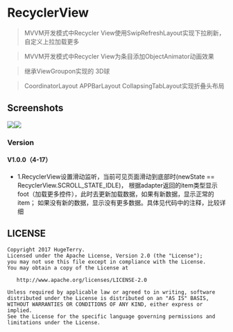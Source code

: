 # RecyclerView

> MVVM开发模式中Recycler View使用SwipRefreshLayout实现下拉刷新，自定义上拉加载更多

> MVVM开发模式中Recycler View为条目添加ObjectAnimator动画效果

> 继承ViewGroupon实现的 3D球

> CoordinatorLayout APPBarLayout CollapsingTabLayout实现折叠头布局

## Screenshots

![](https://github.com/CoderGuoy/RecyclerView/blob/master/screenshots/sample_recyclerview.gif)![](https://github.com/CoderGuoy/RecyclerView/blob/master/screenshots/image_recyclerview.gif)


### Version

#### V1.0.0（4-17）

 - 1.RecyclerView设置滑动监听，当前可见页面滑动到底部时(newState == RecyclerView.SCROLL_STATE_IDLE)，
 根据adapter返回的item类型显示foot（加载更多控件），此时去更新加载数据，如果有新数据，显示正常的item；
 如果没有新的数据，显示没有更多数据。具体见代码中的注释，比较详细

## LICENSE
    Copyright 2017 HugeTerry.
    Licensed under the Apache License, Version 2.0 (the "License");
    you may not use this file except in compliance with the License.
    You may obtain a copy of the License at

       http://www.apache.org/licenses/LICENSE-2.0

    Unless required by applicable law or agreed to in writing, software
    distributed under the License is distributed on an "AS IS" BASIS,
    WITHOUT WARRANTIES OR CONDITIONS OF ANY KIND, either express or implied.
    See the License for the specific language governing permissions and
    limitations under the License.
